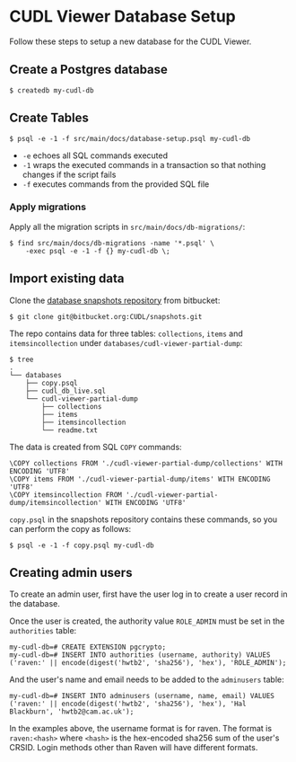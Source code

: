 # CUDL Viewer Database Setup

Follow these steps to setup a new database for the CUDL Viewer.

## Create a Postgres database

```ShellSession
$ createdb my-cudl-db
```

## Create Tables

```ShellSession
$ psql -e -1 -f src/main/docs/database-setup.psql my-cudl-db
```

* `-e` echoes all SQL commands executed
* `-1` wraps the executed commands in a transaction so that nothing changes
  if the script fails
* `-f` executes commands from the provided SQL file

### Apply migrations

Apply all the migration scripts in `src/main/docs/db-migrations/`:

```ShellSession
$ find src/main/docs/db-migrations -name '*.psql' \
    -exec psql -e -1 -f {} my-cudl-db \;
```

## Import existing data

Clone the [database snapshots repository](https://bitbucket.org/CUDL/snapshots)
from bitbucket:

```ShellSession
$ git clone git@bitbucket.org:CUDL/snapshots.git
```

The repo contains data for three tables: `collections`, `items` and
`itemsincollection` under `databases/cudl-viewer-partial-dump`:

```ShellSession
$ tree
.
└── databases
    ├── copy.psql
    ├── cudl_db_live.sql
    └── cudl-viewer-partial-dump
        ├── collections
        ├── items
        ├── itemsincollection
        └── readme.txt
```

The data is created from SQL `COPY` commands:

```PLpgSQL
\COPY collections FROM './cudl-viewer-partial-dump/collections' WITH ENCODING 'UTF8'
\COPY items FROM './cudl-viewer-partial-dump/items' WITH ENCODING 'UTF8'
\COPY itemsincollection FROM './cudl-viewer-partial-dump/itemsincollection' WITH ENCODING 'UTF8'
```

`copy.psql` in the snapshots repository contains these commands, so you can
perform the copy as follows:
```ShellSession
$ psql -e -1 -f copy.psql my-cudl-db
```


## Creating admin users

To create an admin user, first have the user log in to create a user record
in the database.

Once the user is created, the authority value `ROLE_ADMIN` must be set in the
`authorities` table:

```PLpgSQL
my-cudl-db=# CREATE EXTENSION pgcrypto;
my-cudl-db=# INSERT INTO authorities (username, authority) VALUES ('raven:' || encode(digest('hwtb2', 'sha256'), 'hex'), 'ROLE_ADMIN');
```

And the user's name and email needs to be added to the `adminusers` table:

```PLpgSQL
my-cudl-db=# INSERT INTO adminusers (username, name, email) VALUES ('raven:' || encode(digest('hwtb2', 'sha256'), 'hex'), 'Hal Blackburn', 'hwtb2@cam.ac.uk');
```

In the examples above, the username format is for raven. The format is
`raven:<hash>` where `<hash>` is the hex-encoded sha256 sum of the user's CRSID.
Login methods other than Raven will have different formats.
